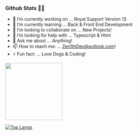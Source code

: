 ### Github Stats 🐱‍🏍

- 🔭 I’m currently working on ... Royal Support Version 13
- 🌱 I’m currently learning ... Back & Front End Development
- 👯 I’m looking to collaborate on ... New Projects!
- 🤔 I’m looking for help with ... Typescript & Html
- 💬 Ask me about ... Anything!
- 📫 How to reach me: ... Zen1thDev@outlook.com! 
- ⚡ Fun fact: ... Love Dogs & Coding!

<img height="180em" src="https://github-readme-stats.vercel.app/api?username=Instinzts&show_icons=true&theme=dracula&hide_border=true&count_private=true&include_all_commits=true" />

[![Top Langs](https://github-readme-stats.vercel.app/api/top-langs/?username=Instinzts&layout=compact)](https://github.com/Instinzts/github-readme-stats)

